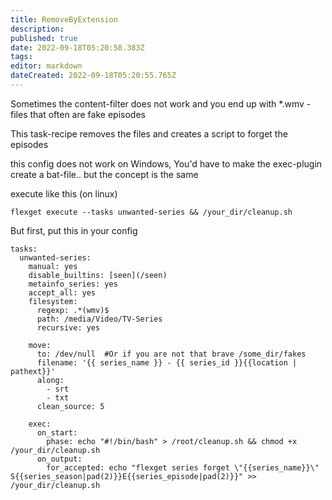 ```yaml
---
title: RemoveByExtension
description: 
published: true
date: 2022-09-18T05:20:58.383Z
tags: 
editor: markdown
dateCreated: 2022-09-18T05:20:55.765Z
---
```


Sometimes the content-filter does not work and you end up with *.wmv -files that often are fake episodes

This task-recipe removes the files and creates a script to forget the episodes

this config does not work on Windows, You'd have to make the exec-plugin create a bat-file.. but the concept is the same

execute like this (on linux)
```
flexget execute --tasks unwanted-series && /your_dir/cleanup.sh
```

But first, put this in your config

```
tasks:
  unwanted-series:
    manual: yes
    disable_builtins: [seen](/seen)
    metainfo_series: yes
    accept_all: yes
    filesystem:
      regexp: .*(wmv)$
      path: /media/Video/TV-Series
      recursive: yes

    move:
      to: /dev/null  #Or if you are not that brave /some_dir/fakes
      filename: '{{ series_name }} - {{ series_id }}{{location | pathext}}'
      along:
        - srt
        - txt
      clean_source: 5

    exec:
      on_start:
        phase: echo "#!/bin/bash" > /root/cleanup.sh && chmod +x /your_dir/cleanup.sh
      on_output:
        for_accepted: echo "flexget series forget \"{{series_name}}\" S{{series_season|pad(2)}}E{{series_episode|pad(2)}}" >> /your_dir/cleanup.sh
```
